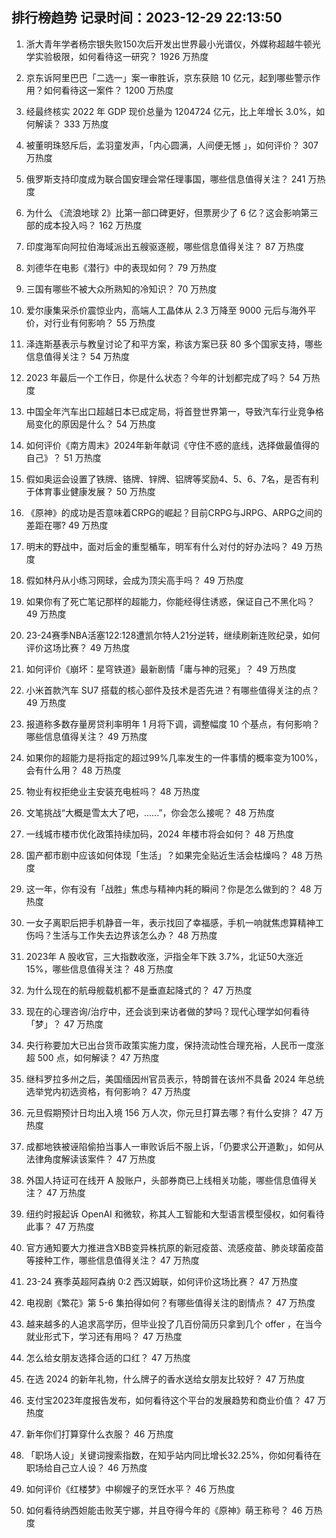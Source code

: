 
## 排行榜趋势 记录时间：2023-12-29 22:13:50
  
  1. 浙大青年学者杨宗银失败150次后开发出世界最小光谱仪，外媒称超越牛顿光学实验极限，如何看待这一研究？ 1926 万热度
    
  2. 京东诉阿里巴巴「二选一」案一审胜诉，京东获赔 10 亿元，起到哪些警示作用？如何看待这一案件？ 1200 万热度
    
  3. 经最终核实 2022 年 GDP 现价总量为 1204724 亿元，比上年增长 3.0%，如何解读？ 333 万热度
    
  4. 被董明珠怒斥后，孟羽童发声，「内心圆满，人间便无憾 」，如何评价？ 307 万热度
    
  5. 俄罗斯支持印度成为联合国安理会常任理事国，哪些信息值得关注？ 241 万热度
    
  6. 为什么 《流浪地球 2》比第一部口碑更好，但票房少了 6 亿？这会影响第三部的成本投入吗？ 162 万热度
    
  7. 印度海军向阿拉伯海域派出五艘驱逐舰，哪些信息值得关注？ 87 万热度
    
  8. 刘德华在电影《潜行》中的表现如何？ 79 万热度
    
  9. 三国有哪些不被大众所熟知的冷知识？ 70 万热度
    
  10. 爱尔康集采杀价震惊业内，高端人工晶体从 2.3 万降至 9000 元后与海外平价，对行业有何影响？ 55 万热度
    
  11. 泽连斯基表示与教皇讨论了和平方案，称该方案已获 80 多个国家支持，哪些信息值得关注？ 54 万热度
    
  12. 2023 年最后一个工作日，你是什么状态？今年的计划都完成了吗？ 54 万热度
    
  13. 中国全年汽车出口超越日本已成定局，将首登世界第一，导致汽车行业竞争格局变化的原因是什么？ 54 万热度
    
  14. 如何评价《南方周末》2024年新年献词《守住不惑的底线，选择做最值得的自己》？ 51 万热度
    
  15. 假如奥运会设置了铁牌、铬牌、锌牌、铝牌等奖励4、5、6、7名，是否有利于体育事业健康发展？ 50 万热度
    
  16. 《原神》的成功是否意味着CRPG的崛起？目前CRPG与JRPG、ARPG之间的差距在哪? 49 万热度
    
  17. 明末的野战中，面对后金的重型楯车，明军有什么对付的好办法吗？ 49 万热度
    
  18. 假如林丹从小练习网球，会成为顶尖高手吗？ 49 万热度
    
  19. 如果你有了死亡笔记那样的超能力，你能经得住诱惑，保证自己不黑化吗？ 49 万热度
    
  20. 23-24赛季NBA活塞122:128遭凯尔特人21分逆转，继续刷新连败纪录，如何评价这场比赛？ 49 万热度
    
  21. 如何评价《崩坏：星穹铁道》最新剧情「庸与神的冠冕」？ 49 万热度
    
  22. 小米首款汽车 SU7 搭载的核心部件及技术是否先进？有哪些值得关注的点？ 49 万热度
    
  23. 报道称多数存量房贷利率明年 1 月将下调，调整幅度 10 个基点，有何影响？哪些信息值得关注？ 49 万热度
    
  24. 如果你的超能力是将指定的超过99%几率发生的一件事情的概率变为100%，会有什么用？ 48 万热度
    
  25. 物业有权拒绝业主安装充电桩吗？ 48 万热度
    
  26. 文笔挑战“大概是雪太大了吧，......”，你会怎么接呢？ 48 万热度
    
  27. 一线城市楼市优化政策持续加码，2024 年楼市将会如何？ 48 万热度
    
  28. 国产都市剧中应该如何体现「生活」？如果完全贴近生活会枯燥吗？ 48 万热度
    
  29. 这一年，你有没有「战胜」焦虑与精神内耗的瞬间？你是怎么做到的？ 48 万热度
    
  30. 一女子离职后把手机静音一年，表示找回了幸福感，手机一响就焦虑算精神工伤吗？生活与工作失去边界该怎么办？ 48 万热度
    
  31. 2023年 A 股收官，三大指数收涨，沪指全年下跌 3.7%，北证50大涨近15%，哪些信息值得关注？ 48 万热度
    
  32. 为什么现在的航母舰载机都不是垂直起降式的？ 47 万热度
    
  33. 现在的心理咨询/治疗中，还会谈到来访者做的梦吗？现代心理学如何看待「梦」？ 47 万热度
    
  34. 央行称要加大已出台货币政策实施力度，保持流动性合理充裕，人民币一度涨超 500 点，如何解读？ 47 万热度
    
  35. 继科罗拉多州之后，美国缅因州官员表示，特朗普在该州不具备 2024 年总统选举党内初选资格，有何影响？ 47 万热度
    
  36. 元旦假期预计日均出入境 156 万人次，你元旦打算去哪？有什么安排？ 47 万热度
    
  37. 成都地铁被诬陷偷拍当事人一审败诉后不服上诉，「仍要求公开道歉」，如何从法律角度解读该案件？ 47 万热度
    
  38. 外国人持证可在线开 A 股账户，头部券商已上线相关功能，哪些信息值得关注？ 47 万热度
    
  39. 纽约时报起诉 OpenAI 和微软，称其人工智能和大型语言模型侵权，如何看待此事？ 47 万热度
    
  40. 官方通知要大力推进含XBB变异株抗原的新冠疫苗、流感疫苗、肺炎球菌疫苗等接种工作，哪些信息值得关注？ 47 万热度
    
  41. 23-24 赛季英超阿森纳 0:2 西汉姆联，如何评价这场比赛？ 47 万热度
    
  42. 电视剧《繁花》第 5-6 集拍得如何？有哪些值得关注的剧情点？ 47 万热度
    
  43. 越来越多的人追求高学历，但毕业投了几百份简历只拿到几个 offer ，在当今就业形式下，学习还有用吗？ 47 万热度
    
  44. 怎么给女朋友选择合适的口红？ 47 万热度
    
  45. 在选 2024 的新年礼物，什么牌子的香水送给女朋友比较好？ 47 万热度
    
  46. 支付宝2023年度报告发布，如何看待这个平台的发展趋势和商业价值？ 47 万热度
    
  47. 新年你们打算穿什么衣服？ 46 万热度
    
  48. 「职场人设」关键词搜索指数，在知乎站内同比增长32.25%，你如何看待在职场给自己立人设？ 46 万热度
    
  49. 如何评价《红楼梦》中柳嫂子的烹饪水平？ 46 万热度
    
  50. 如何看待纳西妲能击败芙宁娜，并且夺得今年的《原神》萌王称号？ 46 万热度
    